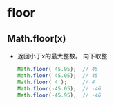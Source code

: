 # floor

## Math.floor(x)

  - 返回小于x的最大整数。 向下取整

    ```javascript
    Math.floor( 45.95);  // 45
    Math.floor( 45.05);  // 45
    Math.floor( 4 );     // 4
    Math.floor(-45.05);  // -46
    Math.floor(-45.95);  // -46
    ```
